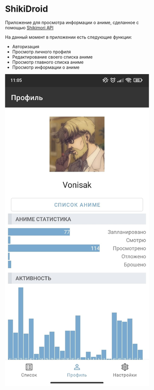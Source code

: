 # ShikiDroid
Приложение для просмотра информации о аниме, сделанное с помощью [Shikimori API](https://shikimori.one/api/doc)

На данный момент в приложении есть следующие функции:
- Авторизация
- Просмотр личного профиля
- Редактирование своего списка аниме
- Просмотр главного списка аниме
- Просмотр информации о аниме

![profile](app/screens/1.jpg)